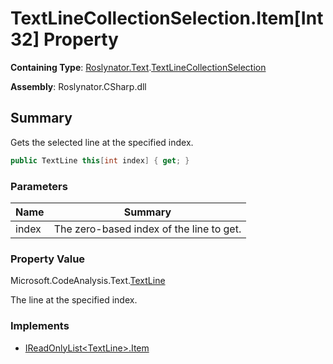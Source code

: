 # TextLineCollectionSelection\.Item\[Int32\] Property

**Containing Type**: [Roslynator.Text](../../README.md)\.[TextLineCollectionSelection](../README.md)

**Assembly**: Roslynator\.CSharp\.dll

## Summary

Gets the selected line at the specified index\.

```csharp
public TextLine this[int index] { get; }
```

### Parameters

| Name | Summary |
| ---- | ------- |
| index | The zero\-based index of the line to get\.  |

### Property Value

Microsoft\.CodeAnalysis\.Text\.[TextLine](https://docs.microsoft.com/en-us/dotnet/api/microsoft.codeanalysis.text.textline)

The line at the specified index\.

### Implements

* [IReadOnlyList\<TextLine>.Item](https://docs.microsoft.com/en-us/dotnet/api/system.collections.generic.ireadonlylist-1.item)
